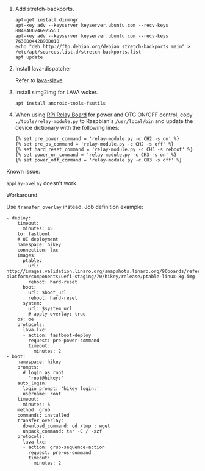 1. Add stretch-backports.
   ```
   apt-get install dirmngr
   apt-key adv --keyserver keyserver.ubuntu.com --recv-keys 8B48AD6246925553
   apt-key adv --keyserver keyserver.ubuntu.com --recv-keys 7638D0442B90D010
   echo "deb http://ftp.debian.org/debian stretch-backports main" > /etc/apt/sources.list.d/stretch-backports.list
   apt update
   ```

2. Install lava-dispatcher

   Refer to [lava-slave](https://github.com/Linaro/lkft-remote-lab/blob/master/LAVA/deploy-distributed-lava-instance.md#lava-slave)

3. Install simg2img for LAVA woker.
   ```
   apt install android-tools-fsutils
   ```

4. When using [RPi Relay Board](http://www.waveshare.net/shop/rpi-relay-board.htm) for power and OTG ON/OFF control, copy `./tools/relay-module.py` to Raspbian's `/usr/local/bin` and update the device dictionary with the following lines:
    ```
   {% set pre_power_command = 'relay-module.py -c CH2 -s on' %}
   {% set pre_os_command = 'relay-module.py -c CH2 -s off' %}
   {% set hard_reset_command = 'relay-module.py -c CH3 -s reboot' %}
   {% set power_on_command = 'relay-module.py -c CH3 -s on' %}
   {% set power_off_command = 'relay-module.py -c CH3 -s off' %}
   ```

Known issue:

`applay-ovelay` doesn't work.

Workaround:

Use `transfer_overlay` instead. Job definition example:


```
- deploy:
    timeout:
      minutes: 45
    to: fastboot
    # OE deployment
    namespace: hikey
    connection: lxc
    images:
      ptable:
        url: http://images.validation.linaro.org/snapshots.linaro.org/96boards/reference-platform/components/uefi-staging/70/hikey/release/ptable-linux-8g.img
        reboot: hard-reset
      boot:
        url: $boot_url
        reboot: hard-reset
      system:
        url: $system_url
        # apply-overlay: true
    os: oe
    protocols:
      lava-lxc:
      - action: fastboot-deploy
        request: pre-power-command
        timeout:
          minutes: 2
- boot:
    namespace: hikey
    prompts:
      # login as root
      - 'root@hikey:'
    auto_login:
      login_prompt: 'hikey login:'
      username: root
    timeout:
      minutes: 5
    method: grub
    commands: installed
    transfer_overlay:
      download_command: cd /tmp ; wget
      unpack_command: tar -C / -xzf
    protocols:
      lava-lxc:
      - action: grub-sequence-action
        request: pre-os-command
        timeout:
          minutes: 2
```

